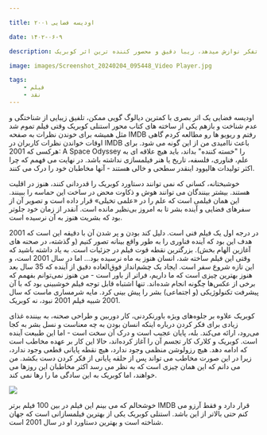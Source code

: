 ```yaml
---

title: ۲۰۰۱ اودیسه فضایی

date: ۱۴۰۲-۰۶-۹

description: فیلمی که ناخودآگاه را برای تفکر نوازش میدهد، زیبا دقیق و محصور کننده ترین اثر کوبریک

image: images/Screenshot_20240204_095448_Video Player.jpg

tags:
    - فیلم
    - نقد
---
```


اودیسه فضایی یک اثر بصری با کمترین دیالوگ گویی ممکن، تلفیق زیبایی از شناختگی و عدم شناخت و بازهم یکی از ساخته های کتاب محور استنلی کوبریک وقتی فیلم تموم شد مثل همیشه برای خوندن نظرات به صفحه IMDB رفتم و ریویو ها رو مطالعه کردم گاهی اوقات خواندن نظرات کاربران در IMDB باعث ناامیدی من از این گونه می شود. برای هرکسی که 2001: A Space Odyssey را "خسته کننده" بداند، باید هیچ علاقه ای به علم، فناوری، فلسفه، تاریخ یا هنر فیلمسازی نداشته باشد. در نهایت می فهمم که چرا اکثر تولیدات هالیوود اینقدر سطحی و خالی هستند - آنها مخاطبان خود را درک می کنند.

خوشبختانه، کسانی که نمی توانند دستاورد کوبریک را قدردانی کنند، هنوز در اقلیت هستند. بیشتر بینندگان می توانند هوش و ذکاوت محض در ساخت این حماسه را ببینند. این همان فیلمی است که علم را در «علمی تخیلی» قرار داده است و تصویر آن از سفرهای فضایی و آینده بشر تا به امروز بی‌نظیر مانده است. آنقدر از زمان خود جلوتر بود که بشریت هنوز به آن نرسیده است.

2001 در درجه اول یک فیلم فنی است. دلیل کند بودن و پر شدن آن با دقیقه این است که هدف این بود که آینده فناوری را به طور واقع بینانه تصور کنیم (و گذشته، در صحنه های آغازین الهام بخش). بزرگترین نقطه قوت فیلم در جزئیات است. به یاد داشته باشید که وقتی این فیلم ساخته شد، انسان هنوز به ماه نرسیده بود... اما در سال 2001 است، و این تازه شروع سفر است. ایجاد یک چشم‌انداز فوق‌العاده دقیق از آینده که 35 سال بعد هنوز بهترین چیزی است که ما داریم، فراتر از باور است - من هنوز نمی‌توانم بفهمم که برخی از عکس‌ها چگونه انجام شده‌اند. تنها اشتباه قابل توجه فیلم خوشبینی بود که با آن پیشرفت تکنولوژیکی (و اجتماعی) بشر را پیش بینی کرد. مایه شرمساری ماست که سال 2001 شبیه فیلم 2001 نبود، نه کوبریک.

کوبریک علاوه بر جلوه‌های ویژه باورنکردنی، کار دوربین و طراحی صحنه، به بیننده غذای زیادی برای فکر کردن درباره اینکه انسان بودن به چه معناست و نسل بشر به کجا می‌رود، ارائه می‌کند. بله، پایان عجیب است و درک آن سخت است - اما این طبیعت آینده است. کوبریک و کلارک کار تجسم آن را آغاز کرده‌اند، حالا این کار بر عهده مخاطب است که ادامه دهد. هیچ رزولوشن منظمی وجود ندارد، هیچ نقطه پایانی قطعی وجود ندارد، زیرا در این صورت مخاطب می تواند پس از حلقه پایانی از فکر کردن دست بکشد. من می دانم که این همان چیزی است که به نظر می رسد اکثر مخاطبان این روزها می خواهند، اما کوبریک به این سادگی ما را رها نمی کند.

<img src="images/Kubrick_on_the_set_of_Barry_Lyndon_(1975_publicity_photo)_crop.jpg"/>

خوشحالم که می بینم این فیلم در بین 100 فیلم برتر IMDB قرار دارد و فقط آرزو می کنم حتی بالاتر از این باشد. استنلی کوبریک یکی از بهترین فیلمسازانی است که جهان شناخته است و بهترین دستاورد او در سال 2001 است.
